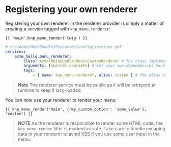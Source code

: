 Registering your own renderer
=============================

Registering your own renderer in the renderer provider is simply a matter
of creating a service tagged with `knp_menu.renderer`:

```jinja
{{ 'main'|knp_menu_render('twig') }}
```

```yaml
# src/Acme/MainBundle/Resources/config/services.yml
services:
    acme_hello.menu_renderer:
        class: Acme\MainBundle\Menu\CustomRenderer # The class implements Knp\Menu\Renderer\RendererInterface
        arguments: [%kernel.charset%] # set your own dependencies here
        tags:
            - { name: knp_menu.renderer, alias: custom } # The alias is what is used to retrieve the menu
```

>**Note**
>The renderer service must be public as it will be retrieved at runtime to
>keep it lazy-loaded.

You can now use your renderer to render your menu:

```jinja
{{ knp_menu_render('main', {'my_custom_option': 'some_value'}, 'custom') }}
```

>**NOTE**
>As the renderer is responsible to render some HTML code, the `knp_menu_render`
>filter is marked as safe. Take care to handle escaping data in your renderer
>to avoid XSS if you use some user input in the menu.